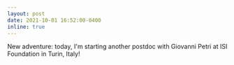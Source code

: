 ```yaml
---
layout: post
date: 2021-10-01 16:52:00-0400
inline: true
---
```


New adventure: today, I'm starting another postdoc with Giovanni Petri at ISI Foundation in Turin, Italy!
